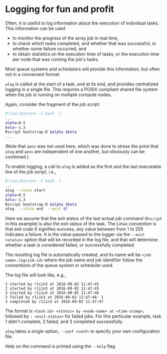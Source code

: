 # Logging for fun and profit

Often, it is useful to log information about the execution of individual
tasks.  This information can be used

* to monitor the progress of the array job in real time,
* to check which tasks completed, and whether that was successful, or
    whether some failure occurred, and
* to obtain statistics on the execution time of tasks, or the execution
    time per node that was running the job's tasks.

Most queue systems and schedulers will provide this information, but often
not in a convenient format.

`alog` is called at the start of a task, and at its end, and provides
centralized logging in a single file.  This requires a POSIX compliant
shared file system when the job is running on multiple compute nodes.

Again, consider the fragment of the job script:

```bash
#!/usr/bin/env -S bash -l
...
alpha=0.5
beta=-1.3
Rscript bootstrap.R $alpha $beta
...
```

(Note that `aenv` was not used here, which was done to stress the point
that `alog` and `aenv` are independent of one another, but obviously can
be combined.)

To enable logging, a call to `alog` is added as the first and the last
executable line of the job script, i.e.,

```bash
#!/usr/bin/env -S bash -l
...
alog --state start
alpha=0.5
beta=-1.3
Rscript bootstrap.R $alpha $beta
alog  --state end  --exit $?
```

Here we assume that the exit status of the last actual job command
(`Rscript` in this example) is also the exit status of the task.  The
Linux convention is that exit code 0 signifies success, any value between
from 1 to 255 indicates a failure.  It is the value passed to the logger
via the `--exit <status>` option that will be recorded in the log file,
and that will determine whether a task is considered failed, or
successfully completed.

The resulting log file is automatically created, and its name will be
`<job-name>.log<job-id>` where the job name and job identifier follow
the conventions of the queue system or scheduler used.

The log file will look like, e.g.,

```
1 started by r1i1n3 at 2016-09-02 11:47:45
2 started by r1i1n3 at 2016-09-02 11:47:45
3 started by r1i1n3 at 2016-09-02 11:47:46
2 failed by r1i1n3 at 2016-09-02 11:47:46: 1
3 completed by r1i1n3 at 2016-09-02 11:47:47
```

The format is `<task-id> <status> by <node-name> at <time-stamp>`, followed
by `: <exit-status>` for failed jobs.  For this particular example, task
1 didn't complete, 2 failed, and 3 completed successfully.

`alog` takes a single option, `--conf <conf>` to specify your own
configuration file.

Help on the command is printed using the `--help` flag.
